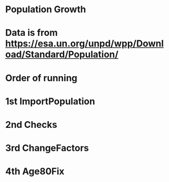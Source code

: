 # Population Growth
# Data is from https://esa.un.org/unpd/wpp/Download/Standard/Population/
# Order of running
# 1st ImportPopulation
# 2nd Checks
# 3rd ChangeFactors
# 4th Age80Fix
